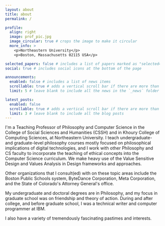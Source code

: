 ```yaml
---
layout: about
title: about
permalink: /

profile:
  align: right
  image: prof_pic.jpg
  image_circular: true # crops the image to make it circular
  more_info: >
    <p>Northeastern University</p>
    <p>Boston, Massachusetts 02115 USA</p>

selected_papers: false # includes a list of papers marked as "selected={true}"
social: true # includes social icons at the bottom of the page

announcements:
  enabled: false # includes a list of news items
  scrollable: true # adds a vertical scroll bar if there are more than 3 news items
  limit: 5 # leave blank to include all the news in the `_news` folder

latest_posts:
  enabled: false
  scrollable: true # adds a vertical scroll bar if there are more than 3 new posts items
  limit: 3 # leave blank to include all the blog posts
---
```


I'm a Teaching Professor of Philosophy and Computer Science in the College of Social Sciences
and Humanities (CSSH) and in Khoury College of Computing Sciences, at Northeastern University.
I teach undergraduate- and graduate-level philosophy courses mostly focused on philosophical implications
of digital technologies, and I work
with other Philosophy and CS faculty to incorporate the teaching of ethical concepts into the Computer
Science curriculum. We make heavy use of the Value Sensitive Design and Values Analysis in Design
frameworks and approaches.

Other organizations that I consult(ed) with on these topic areas include the Boston Public Schools
system, ByteDance Corporation, Meta Corporation, and the State of Colorado's Attorney General's office.

My undergraduate and doctoral degrees are in Philosophy, and my focus in graduate school was on friendship and theory of
action. During and after college, and before graduate school, I was a technical writer and computer programmer at IBM.

I also have a variety of tremendously fascinating pastimes and interests.
